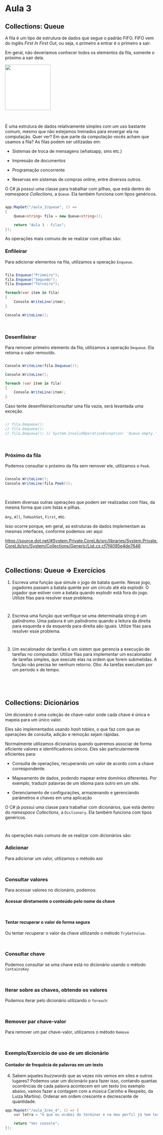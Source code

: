 # Aula 3

## Collections: Queue

A fila é um tipo de estrutura de dados que segue o padrão FIFO. FIFO vem do inglês _First In First Out_, ou seja, o primeiro a entrar é o primeiro a sair.

Em geral, não deveríamos conhecer todos os elementos da fila, somente o próximo a sair dela.

<img src=https://camo.githubusercontent.com/6e487189b8798d3037648120ad58708fed727feea852cb2d9157d0301c7c4d86/68747470733a2f2f73332d73612d656173742d312e616d617a6f6e6177732e636f6d2f6c6370692f36396463376366342d653166322d346466372d626137312d3638613932323531306536352e706e67 width=150 style="background: white">

&nbsp;

É uma estrutura de dados relativamente simples com um uso bastante comum, mesmo que não estejamos treinados para enxergar ela na computação. Quer ver? Em que parte da computação vocês acham que usamos a fila? As filas podem ser utilizadas em:

- Sistemas de troca de mensagens (whatsapp, sms etc.)

- Impressão de documentos

- Programação concorrente
  
- Reservas em sistemas de compras online, entre diversos outros.

O C# já possui uma classe para trabalhar com pilhas, que está dentro do _namespace Collections_, a `Queue`. Ela também funciona com tipos genéricos.

```csharp

app.MapGet("/aula_3/queue", () =>
{
    Queue<string> fila = new Queue<string>();

    return "Aula 3 - Filas";
});

```

As operações mais comuns de se realizar com pilhas são:

### Enfileirar

Para adicionar elementos na fila, utilizamos a operação `Enqueue`.

```csharp

fila.Enqueue("Primeiro");
fila.Enqueue("Segundo");
fila.Enqueue("Terceiro");

foreach(var item in fila)
{
    Console.WriteLine(item);
}

Console.WriteLine();

```

&nbsp;

### Desenfileirar

Para remover primeiro elemento da fila, utilizamos a operação `Dequeue`. Ela retorna o valor removido.

```csharp

Console.WriteLine(fila.Dequeue());

Console.WriteLine();

foreach (var item in fila)
{
    Console.WriteLine(item);
}

```

Caso tente desenfileirar/consultar uma fila vazia, será levantada uma exceção.

```csharp

// fila.Dequeue();
// fila.Dequeue();
// fila.Dequeue(); // System.InvalidOperationException: 'Queue empty.'

```

&nbsp;

### Próximo da fila

Podemos consultar o próximo da fila sem remover ele, utilizamos o `Peek`.

```csharp

Console.WriteLine();
Console.WriteLine(fila.Peek());

```

&nbsp;

Existem diversas outras operações que podem ser realizadas com filas, da mesma forma que com listas e pilhas.

`Any`, `All`, `ToHashSet`, `First`, etc.

Isso ocorre porque, em geral, as estruturas de dados implementam as mesmas interfaces, conforme podemos ver aqui:

https://source.dot.net/#System.Private.CoreLib/src/libraries/System.Private.CoreLib/src/System/Collections/Generic/List.cs,cf7f4095e4de7646

&nbsp;

## Collections: Queue => Exercícios

1) Escreva uma função que simule o jogo de batata quente. Nesse jogo, jogadores passam a batata quente por um círculo até ela explodir. O jogador que estiver com a batata quando explodir está fora do jogo. Utilize filas para resolver esse problema.

```csharp



```

2) Escreva uma função que verifique se uma determinada string é um palíndromo. Uma palavra é um palíndromo quando a leitura da direita para esquerda e da esquerda para direita aão iguais. Utilize filas para resolver esse problema.

```csharp



```

3) Um escalonador de tarefas é um sistem que gerencia a execução de tarefas no computador. Utilize filas para implementar um escalonador de tarefas simples, que execute elas na ordem que forem submetidas. A função não precisa ter nenhum retorno. Obs: As tarefas executam por um período x de tempo.

```csharp



```

&nbsp;

## Collections: Dicionários

Um dicionário é uma coleção de chave-valor onde cada chave é única e mapeia para um único valor.

Eles são implementados usando _hash tables_, o que faz com que as operações de consulta, adição e remoção sejam rápidas.

Normalmente utilizamos dicionários quando queremos associar de forma eficiente valores e identificadores únicos. Eles são particularmente eficientes para:

- Consulta de operações, recuperando um valor de acordo com a chave correspondente.

- Mapeamento de dados, podendo mapear entre domínios diferentes. Por exemplo, traduzir palavras de um idioma para outro em um site.

- Gerenciamento de configurações, armazenando e gerenciando parâmetros e chaves em uma aplicação

O C# já possui uma classe para trabalhar com dicionários, que está dentro do _namespace Collections_, a `Dictionary`. Ela também funciona com tipos genéricos.


```csharp



```

As operações mais comuns de se realizar com dicionários são:

### Adicionar

Para adicionar um valor, utilizamos o método `Add`

```csharp



```

### Consultar valores

Para acessar valores no dicionário, podemos:

#### Acessar diretamente o conteúdo pelo nome da chave

```csharp



```

#### Tentar recuperar o valor de forma segura

Ou tentar recuperar o valor da chave utilizando o método `TryGetValue`.

```csharp



```

### Consultar chave

Podemos consultar se uma chave está no dicionário usando o método `ContainsKey`


```csharp



```

### Iterar sobre as chaves, obtendo os valores

Podemos iterar pelo dicionário utilizando o `foreach`:

```csharp



```

### Remover par chave-valor

Para remover um par chave-valor, utilizamos o método `Remove`

```csharp



```

### Exemplo/Exercício de uso de um dicionário

#### Contador de frequêcia de palavras em um texto

4) Sabem aqueles _buzzwords_ que as vezes nós vemos em sites e outros lugares? Podemos usar um dicionário para fazer isso, contando quantas ocorrências de cada palavra acontecem em um texto (no exemplo abaixo, vamos fazer a contagem com a música Carinho e Respeito, da Luiza Martins). Ordenar em ordem crescente e decrescente de quantidade.


```csharp
app.MapGet("/aula_3/ex_4", () => {
    var letra = "é que eu acabei de terminar e no meu perfil já tem textão juntei as palavras mais lindas que eu conhecia e finalizei bem clichê desejando tudo de bom vida que segue cada um na sua fica o carinho o respeito sem ressentimento amizade continua aprendi com os casal da internet como é que termina mas se eu fosse falar a verdade eu diria eu desejo que você se foda que pegue sapinho quando for beijar outra boca boca e quando você for coisar seu brinquedo não suba suba espalhe pro povo e cê viria piada na rua rua e eu desejo que você se foda e se levar alguém pra casa seu cachorro morda morda e que namore alguém que sua mãe não atura atura que você leve tanto tanto chifre que dê pra ver da lua mas fica o carinho e o respeito e vida que segue cada um na sua fica o carinho o respeito sem ressentimento amizade continua aprendi com os casal da internet como é que termina mas se eu fosse falar a verdade eu diria eu desejo que você se foda que pegue sapinho quando for beijar outra boca boca e quando você for coisar seu brinquedo não suba suba espalhe pro povo e cê viria piada na rua rua e eu desejo que você se foda e se levar alguém pra casa seu cachorro morda morda e que namore alguém que sua mãe não atura atura que você leve tanto tanto tanto tanto chifre que dê pra ver da lua mas fica o carinho e o respeito";

    return "Ver console";
});
```
